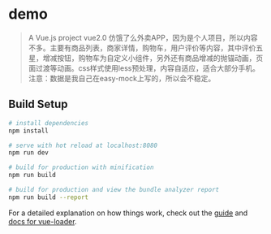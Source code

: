 # demo

> A Vue.js project
vue2.0 仿饿了么外卖APP，因为是个人项目，所以内容不多。主要有商品列表，商家详情，购物车，用户评价等内容，其中评价五星，增减按钮，购物车为自定义小组件，另外还有商品增减的抛锚动画，页面过渡等动画。css样式使用less预处理，内容自适应，适合大部分手机。
注意：数据是我自己在easy-mock上写的，所以会不稳定。

## Build Setup

``` bash
# install dependencies
npm install

# serve with hot reload at localhost:8080
npm run dev

# build for production with minification
npm run build

# build for production and view the bundle analyzer report
npm run build --report
```

For a detailed explanation on how things work, check out the [guide](http://vuejs-templates.github.io/webpack/) and [docs for vue-loader](http://vuejs.github.io/vue-loader).
